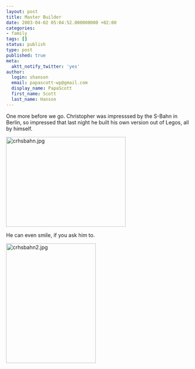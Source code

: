 ```yaml
---
layout: post
title: Master Builder
date: 2003-04-02 05:04:52.000000000 +02:00
categories:
- family
tags: []
status: publish
type: post
published: true
meta:
  aktt_notify_twitter: 'yes'
author:
  login: shanson
  email: papascott-wp@gmail.com
  display_name: PapaScott
  first_name: Scott
  last_name: Hanson
---
```

<p>One more before we go. Christopher was impresssed by the S-Bahn in Berlin, so impressed that last night he built his own version out of Legos, all by himself.</p>
<p><img alt="crhsbahn.jpg" src="https://www.papascott.de/wordpress/wp-content/uploads/2003/04/crhsbahn.jpg" width="325" height="244" border="0" /></p>
<p>He can even smile, if you ask him to.</p>
<p><img alt="crhsbahn2.jpg" src="https://www.papascott.de/wordpress/wp-content/uploads/2003/04/crhsbahn2.jpg" width="244" height="325" border="0" /></p>
